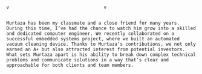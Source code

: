                                                                           v                                   v
 
                                                                                                                                                                                                                 Murtaza has been my classmate and a close friend for many years. During this time, I’ve had the chance to watch him grow into a skilled and dedicated computer engineer. We recently collaborated on a successful embedded systems project, where we built an automated vacuum cleaning device. Thanks to Murtaza’s contributions, we not only earned an A+ but also attracted interest from potential investors. What sets Murtaza apart is his ability to break down complex technical problems and communicate solutions in a way that’s clear and approachable for both clients and team members.      
    
